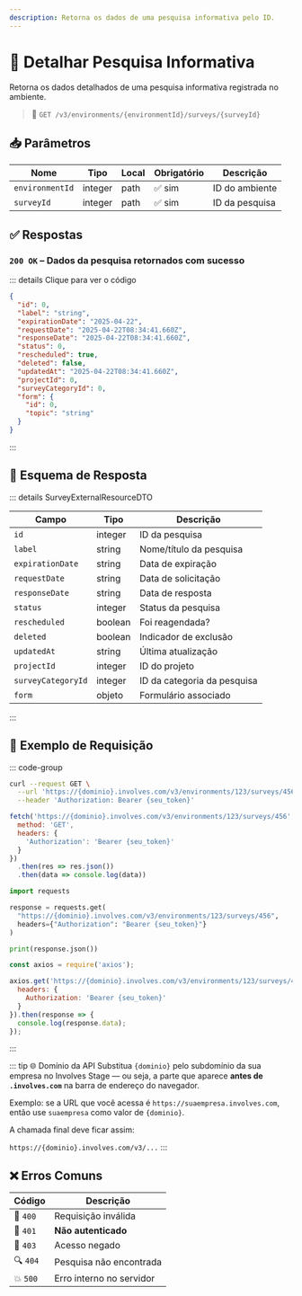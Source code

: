 ```yaml
---
description: Retorna os dados de uma pesquisa informativa pelo ID.
---
```


# 📄 Detalhar Pesquisa Informativa

Retorna os dados detalhados de uma pesquisa informativa registrada no ambiente.

> 🔗 `GET /v3/environments/{environmentId}/surveys/{surveyId}`


## 📥 Parâmetros

| Nome            | Tipo    | Local | Obrigatório | Descrição        |
| --------------- | ------- | ----- | ----------- | ---------------- |
| `environmentId` | integer | path  | ✅ sim       | ID do ambiente   |
| `surveyId`      | integer | path  | ✅ sim       | ID da pesquisa   |


## ✅ Respostas

### `200 OK` – Dados da pesquisa retornados com sucesso

::: details Clique para ver o código
```json
{
  "id": 0,
  "label": "string",
  "expirationDate": "2025-04-22",
  "requestDate": "2025-04-22T08:34:41.660Z",
  "responseDate": "2025-04-22T08:34:41.660Z",
  "status": 0,
  "rescheduled": true,
  "deleted": false,
  "updatedAt": "2025-04-22T08:34:41.660Z",
  "projectId": 0,
  "surveyCategoryId": 0,
  "form": {
    "id": 0,
    "topic": "string"
  }
}
```
:::


## 🧬 Esquema de Resposta

::: details SurveyExternalResourceDTO

| Campo              | Tipo    | Descrição                   |
| ------------------ | ------- | --------------------------- |
| `id`               | integer | ID da pesquisa              |
| `label`            | string  | Nome/título da pesquisa     |
| `expirationDate`   | string  | Data de expiração           |
| `requestDate`      | string  | Data de solicitação         |
| `responseDate`     | string  | Data de resposta            |
| `status`           | integer | Status da pesquisa          |
| `rescheduled`      | boolean | Foi reagendada?             |
| `deleted`          | boolean | Indicador de exclusão       |
| `updatedAt`        | string  | Última atualização          |
| `projectId`        | integer | ID do projeto               |
| `surveyCategoryId` | integer | ID da categoria da pesquisa |
| `form`             | objeto  | Formulário associado        |
:::


## 📘 Exemplo de Requisição

::: code-group

```bash [🟢 cURL]
curl --request GET \
  --url 'https://{dominio}.involves.com/v3/environments/123/surveys/456' \
  --header 'Authorization: Bearer {seu_token}'
```

```js [🟡 JavaScript]
fetch('https://{dominio}.involves.com/v3/environments/123/surveys/456', {
  method: 'GET',
  headers: {
    'Authorization': 'Bearer {seu_token}'
  }
})
  .then(res => res.json())
  .then(data => console.log(data))
```

```python [🔵 Python]
import requests

response = requests.get(
  "https://{dominio}.involves.com/v3/environments/123/surveys/456",
  headers={"Authorization": "Bearer {seu_token}"}
)

print(response.json())
```

```js [🟣 Node.js]
const axios = require('axios');

axios.get('https://{dominio}.involves.com/v3/environments/123/surveys/456', {
  headers: {
    Authorization: 'Bearer {seu_token}'
  }
}).then(response => {
  console.log(response.data);
});
```

:::


::: tip 🌐 Domínio da API
Substitua `{dominio}` pelo subdomínio da sua empresa no Involves Stage — ou seja, a parte que aparece **antes de `.involves.com`** na barra de endereço do navegador.

Exemplo: se a URL que você acessa é `https://suaempresa.involves.com`, então use `suaempresa` como valor de `{dominio}`.

A chamada final deve ficar assim:

`https://{dominio}.involves.com/v3/...`
:::


## ❌ Erros Comuns

| Código | Descrição                    |
|--------|------------------------------|
| 🔴 `400` | Requisição inválida          |
| 🔐 `401` | **Não autenticado**          |
| 🚫 `403` | Acesso negado                |
| 🔍 `404` | Pesquisa não encontrada      |
| 💥 `500` | Erro interno no servidor     |
